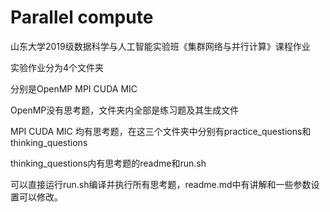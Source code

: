 # Parallel compute

山东大学2019级数据科学与人工智能实验班《集群网络与并行计算》课程作业

实验作业分为4个文件夹

分别是OpenMP MPI CUDA MIC

OpenMP没有思考题，文件夹内全部是练习题及其生成文件

MPI CUDA MIC 均有思考题，在这三个文件夹中分别有practice_questions和thinking_questions

thinking_questions内有思考题的readme和run.sh

可以直接运行run.sh编译并执行所有思考题，readme.md中有讲解和一些参数设置可以修改。